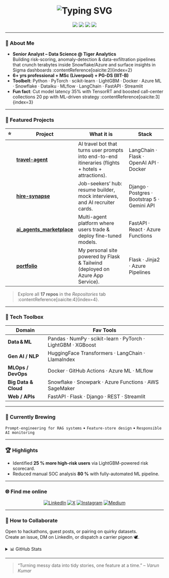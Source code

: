 <!-- ───────────────────────────── TOP BANNER ───────────────────────────── -->
<h1 align="center">
  <img src="https://readme-typing-svg.herokuapp.com?font=Fira+Code&weight=500&size=28&pause=1000&color=00E0FF&center=true&vCenter=true&width=600&lines=Namaste%2C+I'm+Varun+Kumar+%F0%9F%94%A5;Data+Science+%E2%80%A2+MLOps+%E2%80%A2+Generative+AI" alt="Typing SVG" />
</h1>

<p align="center">
  <img src="https://img.shields.io/badge/Data%20Scientist-%F0%9F%8C%8F-blue?style=for-the-badge" />
  <img src="https://img.shields.io/badge/MLOps-⚙️-brightgreen?style=for-the-badge" />
  <img src="https://img.shields.io/badge/Generative%20AI-%F0%9F%A4%96-%23ff69b4?style=for-the-badge" />
  <img src="https://img.shields.io/badge/Always-Learning-%F0%9F%93%9A-orange?style=for-the-badge" />
</p>

---

### 🚀 About Me
* **Senior Analyst – Data Science @ Tiger Analytics**  
  Building risk-scoring, anomaly-detection & data-exfiltration pipelines that crunch terabytes inside Snowflake/Azure and surface insights in Sigma dashboards :contentReference[oaicite:2]{index=2}  
* **6+ yrs professional + MSc (Liverpool) + PG-DS (IIIT-B)**  
* **Toolbelt**: Python · PyTorch · scikit-learn · LightGBM · Docker · Azure ML · Snowflake · Dataiku · MLflow · LangChain · FastAPI · Streamlit  
* **Fun fact**: Cut model latency 35% with TensorRT and boosted call-center collections 20 pp with ML-driven strategy :contentReference[oaicite:3]{index=3}  

---

### 🔭 Featured Projects
| ⭐ | Project | What it is | Stack |
|---|---------|------------|-------|
|  | **[travel-agent](https://github.com/iamvarunkumar/travel-agent)** | AI travel bot that turns user prompts into end-to-end itineraries (flights + hotels + attractions). | LangChain · Flask · OpenAI API · Docker |
|  | **[hire-synapse](https://github.com/iamvarunkumar/hire-synapse)** | Job-seekers’ hub: resume builder, mock interviews, and AI recruiter cards. | Django · Postgres · Bootstrap 5 · Gemini API |
|  | **[ai_agents_marketplace](https://github.com/iamvarunkumar/ai_agents_marketplace)** | Multi-agent platform where users trade & deploy fine-tuned models. | FastAPI · React · Azure Functions |
|  | **[portfolio](https://github.com/iamvarunkumar/portfolio)** | My personal site powered by Flask & Tailwind (deployed on Azure App Service). | Flask · Jinja2 · Azure Pipelines |

> Explore all **17 repos** in the _Repositories_ tab :contentReference[oaicite:4]{index=4}.

---

### 🧰 Tech Toolbox

| Domain              | Fav Tools |
|---------------------|-----------|
| **Data & ML**       | Pandas · NumPy · scikit-learn · PyTorch · LightGBM · XGBoost |
| **Gen AI / NLP**    | HuggingFace Transformers · LangChain · LlamaIndex |
| **MLOps / DevOps**  | Docker · GitHub Actions · Azure ML · MLflow |
| **Big Data & Cloud**| Snowflake · Snowpark · Azure Functions · AWS SageMaker |
| **Web / APIs**      | FastAPI · Flask · Django · REST · Streamlit |

---

### 🌱 Currently Brewing
`Prompt-engineering for RAG systems` • `Feature-store design` • `Responsible AI monitoring`

---

### 🏆 Highlights
* Identified **25 % more high-risk users** via LightGBM-powered risk scorecard.  
* Reduced manual SOC analysis **80 %** with fully-automated ML pipeline.  

---

### 🌐 Find me online
<p align="center">
  <a href="https://www.linkedin.com/in/itsvarunkumar/"><img alt="LinkedIn" src="https://img.shields.io/badge/LinkedIn-0A66C2?logo=linkedin&logoColor=white&style=for-the-badge"></a>
  <a href="https://twitter.com/iamvarunkumar23"><img alt="X" src="https://img.shields.io/badge/X-000?logo=x&logoColor=white&style=for-the-badge"></a>
  <a href="https://www.instagram.com/iamvarunkumar23/"><img alt="Instagram" src="https://img.shields.io/badge/Instagram-E4405F?logo=instagram&logoColor=white&style=for-the-badge"></a>
  <a href="https://medium.com/@iamvarunkumar23"><img alt="Medium" src="https://img.shields.io/badge/Medium-12100E?logo=medium&logoColor=white&style=for-the-badge"></a>
</p>

---

### 🤝 How to Collaborate
Open to hackathons, guest posts, or pairing on quirky datasets.  
Create an issue, DM on LinkedIn, or dispatch a carrier pigeon 🕊️.

<details>
<summary>📊 GitHub Stats</summary>

<p align="center">
  <img src="https://github-readme-stats.vercel.app/api?username=iamvarunkumar&show_icons=true&hide_border=true" />
  <br>
  <img src="https://github-readme-streak-stats.herokuapp.com?user=iamvarunkumar&theme=dark&hide_border=true" />
</p>
</details>

---

> “Turning messy data into tidy stories, one feature at a time.” – *Varun Kumar*
